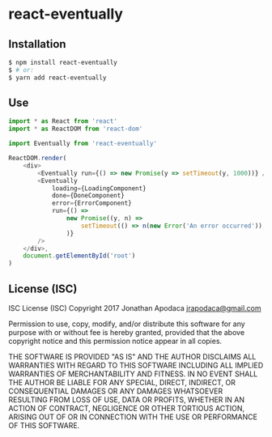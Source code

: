 # react-eventually

## Installation

```sh
$ npm install react-eventually
$ # or:
$ yarn add react-eventually
```

## Use

```js
import * as React from 'react'
import * as ReactDOM from 'react-dom'

import Eventually from 'react-eventually'

ReactDOM.render(
	<div>
		<Eventually run={() => new Promise(y => setTimeout(y, 1000))} /><br />
		<Eventually
			loading={LoadingComponent}
			done={DoneComponent}
			error={ErrorComponent}
			run={() =>
				new Promise((y, n) =>
					setTimeout(() => n(new Error('An error occurred')), 1500)
				)}
		/>
	</div>,
	document.getElementById('root')
)
```

## License (ISC)

ISC License (ISC) Copyright 2017 Jonathan Apodaca jrapodaca@gmail.com

Permission to use, copy, modify, and/or distribute this software for any purpose with or without fee is hereby granted, provided that the above copyright notice and this permission notice appear in all copies.

THE SOFTWARE IS PROVIDED "AS IS" AND THE AUTHOR DISCLAIMS ALL WARRANTIES WITH REGARD TO THIS SOFTWARE INCLUDING ALL IMPLIED WARRANTIES OF MERCHANTABILITY AND FITNESS. IN NO EVENT SHALL THE AUTHOR BE LIABLE FOR ANY SPECIAL, DIRECT, INDIRECT, OR CONSEQUENTIAL DAMAGES OR ANY DAMAGES WHATSOEVER RESULTING FROM LOSS OF USE, DATA OR PROFITS, WHETHER IN AN ACTION OF CONTRACT, NEGLIGENCE OR OTHER TORTIOUS ACTION, ARISING OUT OF OR IN CONNECTION WITH THE USE OR PERFORMANCE OF THIS SOFTWARE.
